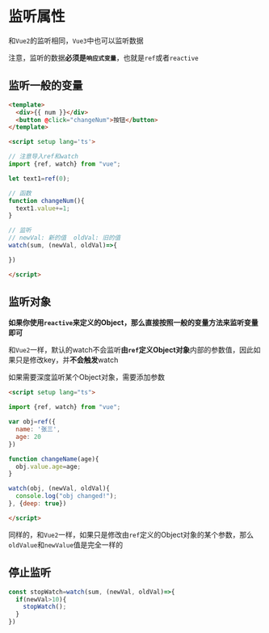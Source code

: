 # 监听属性

和`Vue2`的监听相同，`Vue3`中也可以监听数据

注意，监听的数据**必须是`响应式变量`**，也就是`ref`或者`reactive`

## 监听一般的变量

```html
<template>
  <div>{{ num }}</div>
  <button @click="changeNum">按钮</button>
</template>

<script setup lang='ts'>

// 注意导入ref和watch
import {ref, watch} from "vue";

let text1=ref(0);

// 函数
function changeNum(){
  text1.value+=1;
}

// 监听
// newVal: 新的值  oldVal: 旧的值
watch(sum, (newVal, oldVal)=>{

})

</script>
```

## 监听对象

**如果你使用`reactive`来定义的Object，那么直接按照一般的变量方法来监听变量即可**

和`Vue2`一样，默认的watch不会监听**由`ref`定义Object对象**内部的参数值，因此如果只是修改key，并**不会触发**watch

如果需要深度监听某个Object对象，需要添加参数

```html
<script setup lang="ts">

import {ref, watch} from "vue";

var obj=ref({
  name: '张三',
  age: 20
})

function changeName(age){
  obj.value.age=age;
}

watch(obj, (newVal, oldVal){
  console.log("obj changed!");
}, {deep: true})

</script>
```

同样的，和`Vue2`一样，如果只是修改由`ref`定义的Object对象的某个参数，那么`oldValue`和`newValue`值是完全一样的

## 停止监听

```js
const stopWatch=watch(sum, (newVal, oldVal)=>{
  if(newVal>10){
    stopWatch();
  }
})
```
